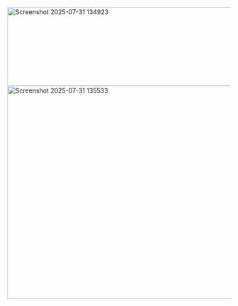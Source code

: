 <img width="902" height="178" alt="Screenshot 2025-07-31 134923" src="https://github.com/user-attachments/assets/257c6af3-ec06-4f2c-a3f0-b466cc399c48" />
<img width="903" height="482" alt="Screenshot 2025-07-31 135533" src="https://github.com/user-attachments/assets/dd561fd2-9487-41e0-94f4-b7689694ea5d" />
